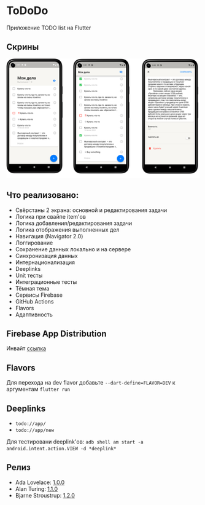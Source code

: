 # ToDoDo

Приложение TODO list на Flutter

## Скрины

![Screenshots](/assets/screens.png)

## Что реализовано:
  - Свёрстаны 2 экрана: основной и редактирования задачи
  - Логика при свайпе item'ов
  - Логика добавления/редактирования задачи
  - Логика отображения выполненных дел
  - Навигация (Navigator 2.0)
  - Логгирование
  - Сохранение данных локально и на сервере
  - Синхронизация данных
  - Интернационализация
  - Deeplinks
  - Unit тесты
  - Интеграционные тесты
  - Тёмная тема
  - Сервисы Firebase
  - GitHub Actions
  - Flavors
  - Адаптивность

## Firebase App Distribution
Инвайт [ссылка](https://appdistribution.firebase.dev/i/674567bb00bc1ab0)

## Flavors
Для перехода на dev flavor добавьте `--dart-define=FLAVOR=DEV` к аргументам `flutter run`

## Deeplinks
  - `todo://app/`
  - `todo://app/new`

Для тестировани deeplink'ов:
`adb shell am start -a android.intent.action.VIEW -d *deeplink*`

## Релиз
  - Ada Lovelace: [1.0.0](https://disk.yandex.ru/d/mtSCbFwtXO3z1A)
  - Alan Turing: [1.1.0](https://disk.yandex.ru/d/I2ZUEwjaUkd-xQ)
  - Bjarne Stroustrup: [1.2.0](https://disk.yandex.ru/d/GiymRFQA_Yj-Hg)

